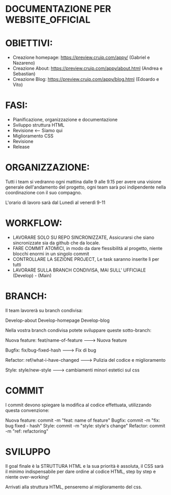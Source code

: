 # DOCUMENTAZIONE PER WEBSITE_OFFICIAL

# OBIETTIVI:

- Creazione homepage: https://preview.cruip.com/appy/ (Gabriel e Nazareno)
- Creazione About: https://preview.cruip.com/appy/about.html (Andrea e Sebastian)
- Creazione Blog: https://preview.cruip.com/appy/blog.html (Edoardo e Vito)

# FASI:

- Pianificazione, organizzazione e documentazione
- Sviluppo struttura HTML
- Revisione <-- Siamo qui
- Miglioramento CSS
- Revisione
- Release

# ORGANIZZAZIONE:

Tutti i team si vedranno ogni mattina dalle 9 alle 9.15 per avere una visione generale dell'andamento del progetto, ogni team sarà poi indipendente nella coordinazione con il suo compagno.

L'orario di lavoro sarà dal Lunedì al venerdì 9-11

# WORKFLOW:

- LAVORARE SOLO SU REPO SINCRONIZZATE, Assicurarsi che siano sincronizzate sia da github che da locale.
- FARE COMMIT ATOMICI, in modo da dare flessibilità al progetto, niente blocchi enormi in un singolo commit
- CONTROLLARE LA SEZIONE PROJECT, Le task saranno inserite lì per tutti
- LAVORARE SULLA BRANCH CONDIVISA, MAI SULL' UFFICIALE (Develop) - (Main)

# BRANCH:

Il team lavorerà su branch condivisa:

Develop-about
Develop-homepage
Develop-blog

Nella vostra branch condivisa potete sviluppare queste sotto-branch:

Nuova feature: feat/name-of-feature ---> Nuova feature

Bugfix: fix/bug-fixed-hash ---> Fix di bug

Refactor: ref/what-i-have-changed ---> Pulizia del codice e miglioramento

Style: style/new-style ---> cambiamenti minori estetici sul css

# COMMIT

I commit devono spiegare la modifica al codice effettuata, utilizzando questa convenzione:

Nuova feature: commit -m "feat: name of feature"
Bugfix: commit -m "fix: bug fixed - hash"
Style: commit -m "style: style's change"
Refactor: commit -m "ref: refactoring"

# SVILUPPO

Il goal finale è la STRUTTURA HTML e la sua priorità è assoluta, il CSS sarà il minimo indispensabile per dare ordine al codice HTML, step by step e niente over-working!

Arrivati alla struttura HTML, penseremo al miglioramento del css.
